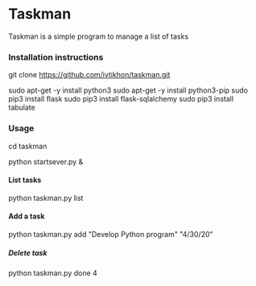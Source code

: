 # Taskman

Taskman is a simple program to manage a list of tasks

### Installation instructions


git clone https://github.com/ivtikhon/taskman.git

sudo apt-get -y install python3
sudo apt-get -y install python3-pip
sudo pip3 install flask
sudo pip3 install flask-sqlalchemy
sudo pip3 install tabulate

### Usage

cd taskman

python startsever.py &

#### List tasks

python taskman.py list

#### Add a task

python taskman.py add "Develop Python program" "4/30/20"

##### Delete task

python taskman.py done 4

